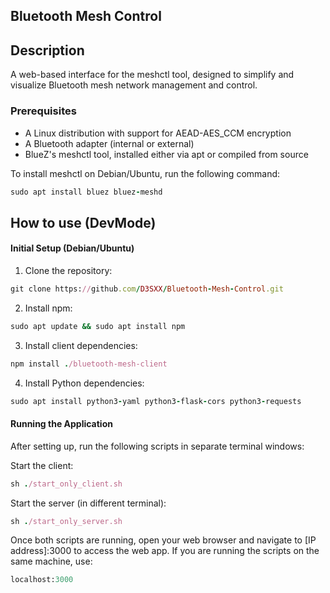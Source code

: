 ## Bluetooth Mesh Control

## Description

A web-based interface for the meshctl tool, designed to simplify and visualize Bluetooth mesh network management and control.


### Prerequisites

- A Linux distribution with support for AEAD-AES_CCM encryption
- A Bluetooth adapter (internal or external)
- BlueZ's meshctl tool, installed either via apt or compiled from source

To install meshctl on Debian/Ubuntu, run the following command:

```ruby
sudo apt install bluez bluez-meshd
```

## How to use (DevMode)

#### Initial Setup (Debian/Ubuntu)

1. Clone the repository:

```ruby
git clone https://github.com/D3SXX/Bluetooth-Mesh-Control.git
```

2. Install npm:

```ruby
sudo apt update && sudo apt install npm
```
3. Install client dependencies:

```ruby
npm install ./bluetooth-mesh-client
```

4. Install Python dependencies:

```ruby
sudo apt install python3-yaml python3-flask-cors python3-requests
```

#### Running the Application

After setting up, run the following scripts in separate terminal windows:

Start the client:

```ruby
sh ./start_only_client.sh
```
Start the server (in different terminal):

```ruby
sh ./start_only_server.sh
```

Once both scripts are running, open your web browser and navigate to [IP address]:3000 to access the web app. If you are running the scripts on the same machine, use:

```ruby
localhost:3000
```